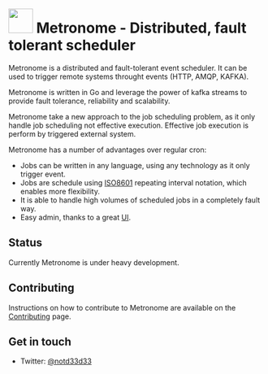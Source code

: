  
<h1><img src="https://rawgithub.com/runabove/metronome/master/icon.svg" width="48" height="48">&nbsp;Metronome - Distributed, fault tolerant scheduler</h1>

Metronome is a distributed and fault-tolerant event scheduler. It can be used to trigger remote systems throught events (HTTP, AMQP, KAFKA).

Metronome is written in Go and leverage the power of kafka streams to provide fault tolerance, reliability and scalability.

Metronome take a new approach to the job scheduling problem, as it only handle job scheduling not effective execution. Effective job execution is perform by triggered external system.

Metronome has a number of advantages over regular cron:
- Jobs can be written in any language, using any technology as it only trigger event.
- Jobs are schedule using [ISO8601][ISO8601] repeating interval notation, which enables more flexibility.
- It is able to handle high volumes of scheduled jobs in a completely fault way.
- Easy admin, thanks to a great [UI][UI].

## Status

Currently Metronome is under heavy development.

## Contributing

Instructions on how to contribute to Metronome are available on the [Contributing][Contributing] page.

## Get in touch

- Twitter: [@notd33d33](https://twitter.com/notd33d33)

[UI]: https://github.com/runabove/metronome-ui
[Contributing]: CONTRIBUTING.md
[ISO8601]: http://en.wikipedia.org/wiki/ISO_8601 "ISO8601 Standard"
